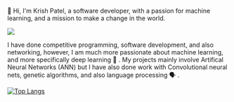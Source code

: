 :wave: Hi, I'm Krish Patel, a software developer, with a passion for machine learning, and a mission to make a change in the world.


<img src="https://www.techfunnel.com/wp-content/uploads/2020/12/machine-learning-vs-deep-learning.png">


I have done competitive programming, software development, and also networking, however, I am much more passionate about machine learning, and more specifically deep learning :brain: . My projects mainly involve Artifical Neural Networks (ANN) but I have also done work with Convolutional neural nets, genetic algorithms, and also language processing 🗣️ .

[![Top Langs](https://github-readme-stats.vercel.app/api/top-langs/?username=anuraghazra&layout=compact)](https://github.com/anuraghazra/github-readme-stats)
